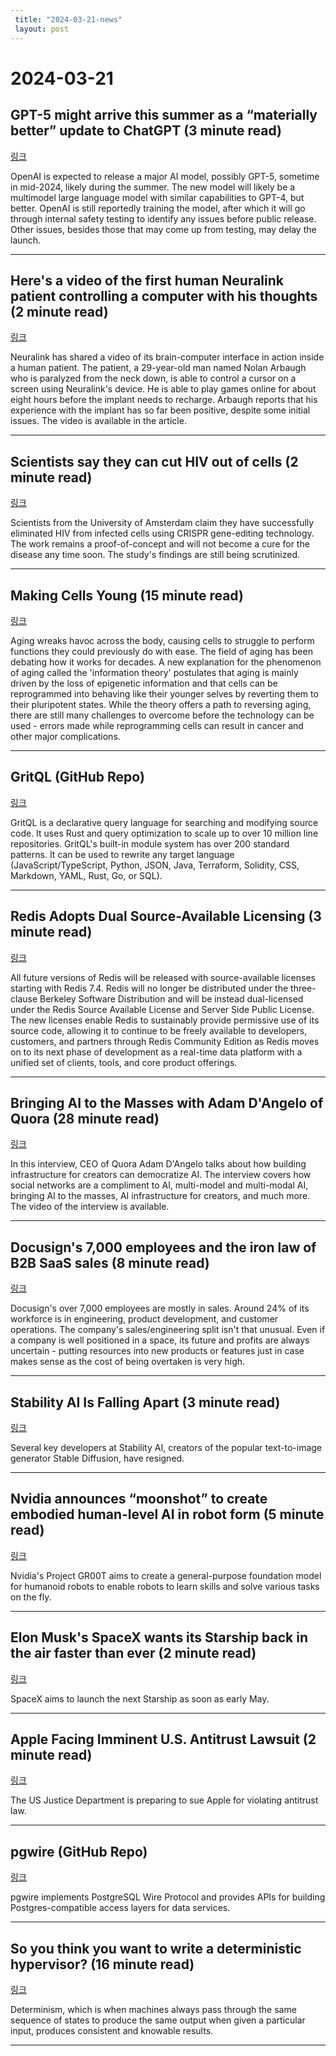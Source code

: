 ```yaml
---
 title: "2024-03-21-news"
 layout: post
---
```

<h1>2024-03-21</h1><h2>GPT-5 might arrive this summer as a “materially better” update to ChatGPT (3 minute read)</h2><p><a href="https://arstechnica.com/information-technology/2024/03/openais-gpt-5-may-launch-this-summer-upgrading-chatgpt-along-the-way/?utm_source=tldrnewsletter">링크</a>  </p><p>OpenAI is expected to release a major AI model, possibly GPT-5, sometime in mid-2024, likely during the summer. The new model will likely be a multimodel large language model with similar capabilities to GPT-4, but better. OpenAI is still reportedly training the model, after which it will go through internal safety testing to identify any issues before public release. Other issues, besides those that may come up from testing, may delay the launch. </p><hr /><h2>Here's a video of the first human Neuralink patient controlling a computer with his thoughts (2 minute read)</h2><p><a href="https://www.engadget.com/heres-a-video-of-the-first-human-neuralink-patient-controlling-a-computer-with-his-thoughts-235659486.html?utm_source=tldrnewsletter">링크</a>  </p><p>Neuralink has shared a video of its brain-computer interface in action inside a human patient. The patient, a 29-year-old man named Nolan Arbaugh who is paralyzed from the neck down, is able to control a cursor on a screen using Neuralink's device. He is able to play games online for about eight hours before the implant needs to recharge. Arbaugh reports that his experience with the implant has so far been positive, despite some initial issues. The video is available in the article. </p><hr /><h2>Scientists say they can cut HIV out of cells (2 minute read)</h2><p><a href="https://www.bbc.com/news/health-68609297?utm_source=tldrnewsletter">링크</a>  </p><p>Scientists from the University of Amsterdam claim they have successfully eliminated HIV from infected cells using CRISPR gene-editing technology. The work remains a proof-of-concept and will not become a cure for the disease any time soon. The study's findings are still being scrutinized. </p><hr /><h2>Making Cells Young (15 minute read)</h2><p><a href="https://press.asimov.com/resources/making-cells-young?utm_source=tldrnewsletter">링크</a>  </p><p>Aging wreaks havoc across the body, causing cells to struggle to perform functions they could previously do with ease. The field of aging has been debating how it works for decades. A new explanation for the phenomenon of aging called the 'information theory' postulates that aging is mainly driven by the loss of epigenetic information and that cells can be reprogrammed into behaving like their younger selves by reverting them to their pluripotent states. While the theory offers a path to reversing aging, there are still many challenges to overcome before the technology can be used - errors made while reprogramming cells can result in cancer and other major complications. </p><hr /><h2>GritQL (GitHub Repo)</h2><p><a href="https://github.com/getgrit/gritql?utm_source=tldrnewsletter">링크</a>  </p><p>GritQL is a declarative query language for searching and modifying source code. It uses Rust and query optimization to scale up to over 10 million line repositories. GritQL's built-in module system has over 200 standard patterns. It can be used to rewrite any target language (JavaScript/TypeScript, Python, JSON, Java, Terraform, Solidity, CSS, Markdown, YAML, Rust, Go, or SQL). </p><hr /><h2>Redis Adopts Dual Source-Available Licensing (3 minute read)</h2><p><a href="https://redis.com/blog/redis-adopts-dual-source-available-licensing/?utm_source=tldrnewsletter">링크</a>  </p><p>All future versions of Redis will be released with source-available licenses starting with Redis 7.4. Redis will no longer be distributed under the three-clause Berkeley Software Distribution and will be instead dual-licensed under the Redis Source Available License and Server Side Public License. The new licenses enable Redis to sustainably provide permissive use of its source code, allowing it to continue to be freely available to developers, customers, and partners through Redis Community Edition as Redis moves on to its next phase of development as a real-time data platform with a unified set of clients, tools, and core product offerings. </p><hr /><h2>Bringing AI to the Masses with Adam D'Angelo of Quora (28 minute read)</h2><p><a href="https://a16z.com/adam-dangelo-ai-masses/?utm_source=tldrnewsletter">링크</a>  </p><p>In this interview, CEO of Quora Adam D'Angelo talks about how building infrastructure for creators can democratize AI. The interview covers how social networks are a compliment to AI, multi-model and multi-modal AI, bringing AI to the masses, AI infrastructure for creators, and much more. The video of the interview is available. </p><hr /><h2>Docusign's 7,000 employees and the iron law of B2B SaaS sales (8 minute read)</h2><p><a href="https://nintil.com/docusign?utm_source=tldrnewsletter">링크</a>  </p><p>Docusign's over 7,000 employees are mostly in sales. Around 24% of its workforce is in engineering, product development, and customer operations. The company's sales/engineering split isn't that unusual. Even if a company is well positioned in a space, its future and profits are always uncertain - putting resources into new products or features just in case makes sense as the cost of being overtaken is very high. </p><hr /><h2>Stability AI Is Falling Apart (3 minute read)</h2><p><a href="https://futurism.com/the-byte/stability-ai-is-falling-apart?utm_source=tldrnewsletter">링크</a>  </p><p>Several key developers at Stability AI, creators of the popular text-to-image generator Stable Diffusion, have resigned. </p><hr /><h2>Nvidia announces “moonshot” to create embodied human-level AI in robot form (5 minute read)</h2><p><a href="https://arstechnica.com/information-technology/2024/03/nvidia-announces-moonshot-to-create-embodied-human-level-ai-in-robot-form/?utm_source=tldrnewsletter">링크</a>  </p><p>Nvidia's Project GR00T aims to create a general-purpose foundation model for humanoid robots to enable robots to learn skills and solve various tasks on the fly. </p><hr /><h2>Elon Musk's SpaceX wants its Starship back in the air faster than ever (2 minute read)</h2><p><a href="https://qz.com/spacex-starship-rocket-elon-musk-fourth-test-1851351454?utm_source=tldrnewsletter">링크</a>  </p><p>SpaceX aims to launch the next Starship as soon as early May. </p><hr /><h2>Apple Facing Imminent U.S. Antitrust Lawsuit (2 minute read)</h2><p><a href="https://www.macrumors.com/2024/03/20/apple-facing-imminent-u-s-antitrust-lawsuit/?utm_source=tldrnewsletter">링크</a>  </p><p>The US Justice Department is preparing to sue Apple for violating antitrust law. </p><hr /><h2>pgwire (GitHub Repo)</h2><p><a href="https://github.com/sunng87/pgwire?utm_source=tldrnewsletter">링크</a>  </p><p>pgwire implements PostgreSQL Wire Protocol and provides APIs for building Postgres-compatible access layers for data services. </p><hr /><h2>So you think you want to write a deterministic hypervisor? (16 minute read)</h2><p><a href="https://antithesis.com/blog/deterministic_hypervisor/?utm_source=tldrnewsletter">링크</a>  </p><p>Determinism, which is when machines always pass through the same sequence of states to produce the same output when given a particular input, produces consistent and knowable results. </p><hr />